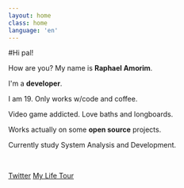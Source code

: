 ```yaml
---
layout: home
class: home
language: 'en'
---
```


#Hi pal!

How are you? My name is **Raphael Amorim**.

I'm a **developer**.

I am 19. Only works w/code and coffee.

Video game addicted. Love baths and longboards.

Works actually on some **open source** projects.

Currently study System Analysis and Development.

<br>

<a href="http://twitter.com/raphamundi" class="btn blue">Twitter</a>
<a href="{{ site.baseurl }}about" class="btn red">My Life Tour</a>
